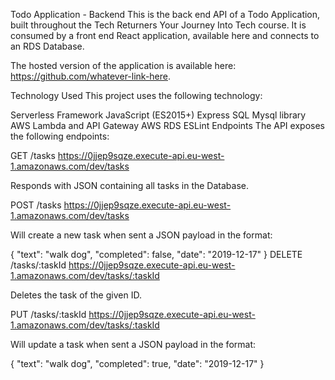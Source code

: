 Todo Application - Backend
This is the back end API of a Todo Application, built throughout the Tech Returners Your Journey Into Tech course. It is consumed by a front end React application, available here and connects to an RDS Database.

The hosted version of the application is available here: https://github.com/whatever-link-here.

Technology Used
This project uses the following technology:

Serverless Framework
JavaScript (ES2015+)
Express
SQL
Mysql library
AWS Lambda and API Gateway
AWS RDS
ESLint
Endpoints
The API exposes the following endpoints:

GET /tasks
https://0jjep9sqze.execute-api.eu-west-1.amazonaws.com/dev/tasks

Responds with JSON containing all tasks in the Database.

POST /tasks
https://0jjep9sqze.execute-api.eu-west-1.amazonaws.com/dev/tasks

Will create a new task when sent a JSON payload in the format:

{
  "text": "walk dog",
  "completed": false,
  "date": "2019-12-17"
}
DELETE /tasks/:taskId
https://0jjep9sqze.execute-api.eu-west-1.amazonaws.com/dev/tasks/:taskId

Deletes the task of the given ID.

PUT /tasks/:taskId
https://0jjep9sqze.execute-api.eu-west-1.amazonaws.com/dev/tasks/:taskId

Will update a task when sent a JSON payload in the format:

{
  "text": "walk dog",
  "completed": true,
  "date": "2019-12-17"
}